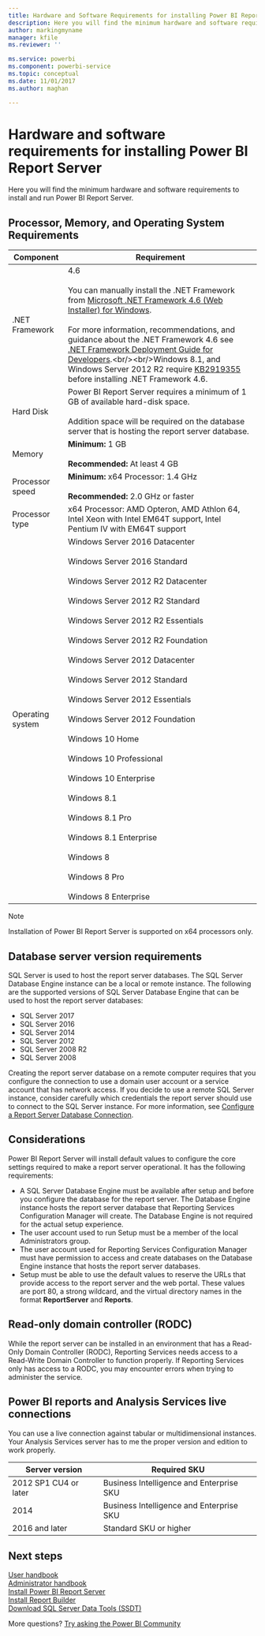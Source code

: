 ```yaml
---
title: Hardware and Software Requirements for installing Power BI Report Server
description: Here you will find the minimum hardware and software requirements to install and run Power BI Report Server.
author: markingmyname
manager: kfile
ms.reviewer: ''

ms.service: powerbi
ms.component: powerbi-service
ms.topic: conceptual
ms.date: 11/01/2017
ms.author: maghan

---
```

# Hardware and software requirements for installing Power BI Report Server
Here you will find the minimum hardware and software requirements to install and run Power BI Report Server.

## Processor, Memory, and Operating System Requirements
| Component | Requirement |
| --- | --- |
| .NET Framework |4.6<br><br>You can manually install the .NET Framework from [Microsoft .NET Framework 4.6 (Web Installer) for Windows](http://support.microsoft.com/kb/3045560).<br/><br/> For more information, recommendations, and guidance about the .NET Framework 4.6 see [.NET Framework Deployment Guide for Developers](http://msdn.microsoft.com/library/ee942965\(v=vs.110\).aspx).<br/><br/>Windows 8.1, and Windows Server 2012 R2 require [KB2919355](http://support.microsoft.com/kb/2919355) before installing .NET Framework 4.6. |
| Hard Disk |Power BI Report Server requires a minimum of 1 GB of available hard-disk space.<br><br>Addition space will be required on the database server that is hosting the report server database. |
| Memory |**Minimum:** 1 GB<br/><br/> **Recommended:** At least 4 GB |
| Processor speed |**Minimum:** x64 Processor: 1.4 GHz<br/><br/> **Recommended:** 2.0 GHz or faster |
| Processor type |x64 Processor: AMD Opteron, AMD Athlon 64, Intel Xeon with Intel EM64T support, Intel Pentium IV with EM64T support |
| Operating system |Windows Server 2016 Datacenter<br><br>Windows Server 2016 Standard<br><br>Windows Server 2012 R2 Datacenter<br><br>Windows Server 2012 R2 Standard<br><br>Windows Server 2012 R2 Essentials<br><br>Windows Server 2012 R2 Foundation<br><br>Windows Server 2012 Datacenter<br><br>Windows Server 2012 Standard<br><br>Windows Server 2012 Essentials<br><br>Windows Server 2012 Foundation<br><br>Windows 10 Home<br><br>Windows 10 Professional<br><br>Windows 10 Enterprise<br><br>Windows 8.1<br><br>Windows 8.1 Pro<br><br>Windows 8.1 Enterprise<br><br>Windows 8<br><br>Windows 8 Pro<br><br>Windows 8 Enterprise |

> [!NOTE]
> Installation of Power BI Report Server is supported on x64 processors only.
> 
> 

## Database server version requirements
SQL Server is used to host the report server databases. The SQL Server Database Engine instance can be a local or remote instance. The following are the supported versions of SQL Server Database Engine that can be used to host the report server databases:

* SQL Server 2017
* SQL Server 2016
* SQL Server 2014
* SQL Server 2012
* SQL Server 2008 R2
* SQL Server 2008

Creating the report server database on a remote computer requires that you configure the connection to use a domain user account or a service account that has network access. If you decide to use a remote SQL Server instance, consider carefully which credentials the report server should use to connect to the SQL Server instance. For more information, see [Configure a Report Server Database Connection](https://docs.microsoft.com/sql/reporting-services/install-windows/configure-a-report-server-database-connection-ssrs-configuration-manager).

## Considerations
Power BI Report Server will install default values to configure the core settings required to make a report server operational. It has the following requirements:

* A SQL Server Database Engine must be available after setup and before you configure the database for the report server. The Database Engine instance hosts the report server database that Reporting Services Configuration Manager will create. The Database Engine is not required for the actual setup experience.
* The user account used to run Setup must be a member of the local Administrators group.
* The user account used for Reporting Services Configuration Manager must have permission to access and create databases on the Database Engine instance that hosts the report server databases.
* Setup must be able to use the default values to reserve the URLs that provide access to the report server and the web portal. These values are port 80, a strong wildcard, and the virtual directory names in the format **ReportServer** and **Reports**.

## Read-only domain controller (RODC)
 While the report server can be installed in an environment that has a Read-Only Domain Controller (RODC), Reporting Services needs access to a Read-Write Domain Controller to function properly. If Reporting Services only has access to a RODC, you may encounter errors when trying to administer the service.

## Power BI reports and Analysis Services live connections
You can use a live connection against tabular or multidimensional instances. Your Analysis Services server has to me the proper version and edition to work properly.

| **Server version** | **Required SKU** |
| --- | --- |
| 2012 SP1 CU4 or later |Business Intelligence and Enterprise SKU |
| 2014 |Business Intelligence and Enterprise SKU |
| 2016 and later |Standard SKU or higher |

## Next steps
[User handbook](user-handbook-overview.md)  
[Administrator handbook](admin-handbook-overview.md)  
[Install Power BI Report Server](install-report-server.md)  
[Install Report Builder](https://docs.microsoft.com/sql/reporting-services/install-windows/install-report-builder)  
[Download SQL Server Data Tools (SSDT)](http://go.microsoft.com/fwlink/?LinkID=616714)

More questions? [Try asking the Power BI Community](https://community.powerbi.com/)

